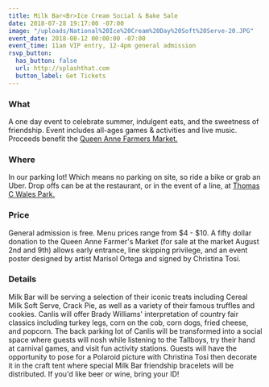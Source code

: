 ```yaml
---
title: Milk Bar<Br>Ice Cream Social & Bake Sale
date: 2018-07-28 19:17:00 -07:00
image: "/uploads/National%20Ice%20Cream%20Day%20Soft%20Serve-20.JPG"
event_date: 2018-08-12 00:00:00 -07:00
event_time: 11am VIP entry, 12-4pm general admission
rsvp_button:
  has_button: false
  url: http://splashthat.com
  button_label: Get Tickets
---
```


### What

A one day event to celebrate summer, indulgent eats, and the sweetness of friendship. Event includes all-ages games & activities and live music. Proceeds benefit the [Queen Anne Farmers Market.](https://qafma.net/)

### Where

In our parking lot! Which means no parking on site, so ride a bike or grab an Uber. Drop offs can be at the restaurant, or in the event of a line, at [Thomas C Wales Park. ](https://www.google.com/maps/place/Thomas+C.+Wales+Park/@47.6404319,-122.3473135,17z/data=!3m1!4b1!4m5!3m4!1s0x5490151a867fe2f5:0x8e0f0f853d36b65!8m2!3d47.6404319!4d-122.3451248)

### Price

General admission is free. Menu prices range from $4 - $10. A fifty dollar donation to the Queen Anne Farmer's Market (for sale at the market August 2nd and 9th) allows early entrance, line skipping privilege, and an event poster designed by artist Marisol Ortega and signed by Christina Tosi.

### Details

Milk Bar will be serving a selection of their iconic treats including Cereal Milk Soft Serve, Crack Pie, as well as a variety of their famous truffles and cookies. Canlis will offer Brady Williams' interpretation of country fair classics including turkey legs, corn on the cob, corn dogs, fried cheese, and popcorn. The back parking lot of Canlis will be transformed into a social space where guests will nosh while listening to the Tallboys, try their hand at carnival games, and visit fun activity stations. Guests will have the opportunity to pose for a Polaroid picture with Christina Tosi then decorate it in the craft tent where special Milk Bar friendship bracelets will be distributed. If you'd like beer or wine, bring your ID!

